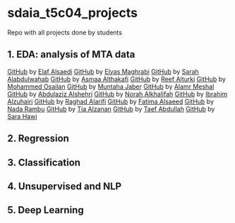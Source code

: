 # sdaia_t5c04_projects
Repo with all projects done by students


## 1. EDA: analysis of MTA data

[GitHub](https://github.com/elafsalem/Analysis_of_MTA_data_after_covid-19) by [Elaf Alsaedi](https://www.linkedin.com/in/elaf-salem/)
[GitHub](https://github.com/maghrabi-es/EDA-Project) by [Elyas Maghrabi](https://www.linkedin.com/in/elyas-maghrabi-567109136/)
[GitHub](https://github.com/Sarah-Alabdulwahab/MTA-Turnstile-Exploratory-Data-Analysis) by [Sarah Alabdulwahab](https://www.linkedin.com/in/sarah-alabdulwahab/)
[GitHub](https://github.com/AsmaaAlthakafi/Metropolitan-Transportation-Authority-Turnstile-Exploratory-Data-Analysis) by [Asmaa Althakafi](https://www.linkedin.com/in/asmaa-althakafi/)
[GitHub](https://github.com/ReefAlturki/EDA_Project) by [Reef Alturki](https://www.linkedin.com/in/reef-alturki/)
[GitHub](https://github.com/MohammedAHO/EDA) by [Mohammed Osailan](https://www.linkedin.com/in/mohammed-osailan/)
[GitHub](https://github.com/muntahajaber/Projects_T5_SDAIA) by [Muntaha Jaber](https://www.linkedin.com/in/muntaha-jaber-3699931a8/)
[GitHub](https://github.com/MeshalAlamr/mta-turnstiles-eda) by [Alamr Meshal](https://www.linkedin.com/in/meshalalamr/)
[GitHub](https://github.com/AbdulazizAlshehri/ML-EDA) by [Abdulaziz Alshehri](https://www.linkedin.com/in/kaaz/)
[GitHub](https://github.com/NorahAlkhalifah/Advertising_MTA) by [Norah Alkhalifah](https://www.linkedin.com/in/norahalkhalifah/)
[GitHub](https://github.com/ibalzuhairi/T5_EDA_Project) by [Ibrahim Alzuhairi](https://www.linkedin.com/in/ibrahim-alzuhairi-27751584/)
[GitHub](https://github.com/Raghad09/EDA) by [Raghad Alarifi](https://www.linkedin.com/in/raghad-alarifi/)
[GitHub](https://github.com/Fatima-jawad/EDA_MTA) by [Fatima Alsaeed](https://www.linkedin.com/in/fatima-al-saeed/)
[GitHub](https://github.com/NadAAaHH/SDAIA_T5_EDA_project) by [Nada Rambu](https://www.linkedin.com/in/nada-rambu/?miniProfileUrn=urn%3Ali%3Afs_miniProfile%3AACoAADWohKoBdkbmYXhS-9k-mQ2YH3fkO7FWJDE)
[GitHub](https://github.com/tia1996/SADIA_Bootcamp_FirstProject) by [Tia Alzanan](https://www.linkedin.com/in/tia-alzanan-993325216/?miniProfileUrn=urn%3Ali%3Afs_miniProfile%3AACoAADaCTT8BJnyh_cGzJMl6_Nh1FhrujhVCLbo)
[GitHub](https://github.com/Taifabdullah2021/MTA_EDA) by [Taef Abdullah](https://www.linkedin.com/in/taef-al-khales-945380213/)
[GitHub](https://github.com/saraahawi/Course-Projects/tree/main) by [Sara Hawi](https://www.linkedin.com/in/saraahawi/)


## 2. Regression 

## 3. Classification

## 4. Unsupervised and NLP

## 5. Deep Learning
